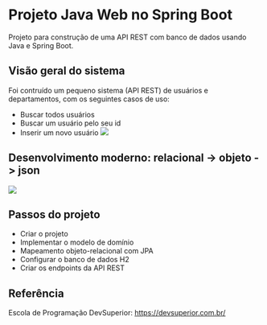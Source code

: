 # Projeto Java Web no Spring Boot
Projeto para construção de uma API REST com banco de dados usando Java e Spring Boot.


## Visão geral do sistema
Foi contruído um pequeno sistema (API REST) de usuários e departamentos, com os seguintes casos de uso:

-   Buscar todos usuários
-   Buscar um usuário pelo seu id
-   Inserir um novo usuário
![](https://raw.githubusercontent.com/devsuperior/java-web-spring-2022/main/img/dominio.png)

## Desenvolvimento moderno: relacional -> objeto -> json
![](https://raw.githubusercontent.com/devsuperior/java-web-spring-2022/main/img/objetos.png)


## Passos do projeto
-   Criar o projeto
-   Implementar o modelo de domínio
-   Mapeamento objeto-relacional com JPA
-   Configurar o banco de dados H2
-   Criar os endpoints da API REST


## Referência

Escola de Programação DevSuperior: <https://devsuperior.com.br/>
